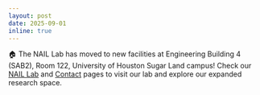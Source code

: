 ```yaml
---
layout: post
date: 2025-09-01
inline: true
---
```


:house: The NAIL Lab has moved to new facilities at Engineering Building 4 (SAB2), Room 122, University of Houston Sugar Land campus! Check our [NAIL Lab](/team-members/) and [Contact](/contact/) pages to visit our lab and explore our expanded research space.